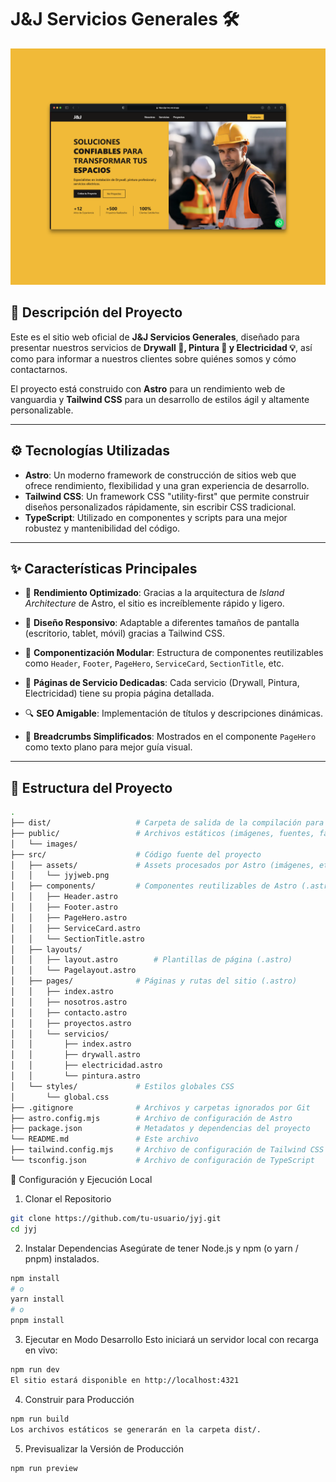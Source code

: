 # J&J Servicios Generales 🛠️

![Vista previa del sitio de J&J Servicios Generales](./src/assets/jyjweb.png)

## 📌 Descripción del Proyecto

Este es el sitio web oficial de **J&J Servicios Generales**, diseñado para presentar nuestros servicios de **Drywall 🧱, Pintura 🎨 y Electricidad 💡**, así como para informar a nuestros clientes sobre quiénes somos y cómo contactarnos.

El proyecto está construido con **Astro** para un rendimiento web de vanguardia y **Tailwind CSS** para un desarrollo de estilos ágil y altamente personalizable.

---

## ⚙️ Tecnologías Utilizadas

- **Astro**: Un moderno framework de construcción de sitios web que ofrece rendimiento, flexibilidad y una gran experiencia de desarrollo.
- **Tailwind CSS**: Un framework CSS "utility-first" que permite construir diseños personalizados rápidamente, sin escribir CSS tradicional.
- **TypeScript**: Utilizado en componentes y scripts para una mejor robustez y mantenibilidad del código.

---

## ✨ Características Principales

- 🚀 **Rendimiento Optimizado**: Gracias a la arquitectura de _Island Architecture_ de Astro, el sitio es increíblemente rápido y ligero.
- 📱 **Diseño Responsivo**: Adaptable a diferentes tamaños de pantalla (escritorio, tablet, móvil) gracias a Tailwind CSS.
- 🧩 **Componentización Modular**: Estructura de componentes reutilizables como `Header`, `Footer`, `PageHero`, `ServiceCard`, `SectionTitle`, etc.
- 📄 **Páginas de Servicio Dedicadas**: Cada servicio (Drywall, Pintura, Electricidad) tiene su propia página detallada.

- 🔍 **SEO Amigable**: Implementación de títulos y descripciones dinámicas.
- 🧵 **Breadcrumbs Simplificados**: Mostrados en el componente `PageHero` como texto plano para mejor guía visual.

---

## 📁 Estructura del Proyecto

```bash
.
├── dist/                   # Carpeta de salida de la compilación para producción
├── public/                 # Archivos estáticos (imágenes, fuentes, favicons)
│   └── images/
├── src/                    # Código fuente del proyecto
│   ├── assets/             # Assets procesados por Astro (imágenes, etc.)
│   │   └── jyjweb.png
│   ├── components/         # Componentes reutilizables de Astro (.astro)
│   │   ├── Header.astro
│   │   ├── Footer.astro
│   │   ├── PageHero.astro
│   │   ├── ServiceCard.astro
│   │   └── SectionTitle.astro
│   ├── layouts/    
│   │   ├── layout.astro        # Plantillas de página (.astro)
│   │   └── Pagelayout.astro
│   ├── pages/              # Páginas y rutas del sitio (.astro)
│   │   ├── index.astro
│   │   ├── nosotros.astro
│   │   ├── contacto.astro
│   │   ├── proyectos.astro
│   │   └── servicios/
│   │       ├── index.astro
│   │       ├── drywall.astro
│   │       ├── electricidad.astro
│   │       └── pintura.astro
│   └── styles/             # Estilos globales CSS
│       └── global.css
├── .gitignore              # Archivos y carpetas ignorados por Git
├── astro.config.mjs        # Archivo de configuración de Astro
├── package.json            # Metadatos y dependencias del proyecto
└── README.md               # Este archivo
├── tailwind.config.mjs     # Archivo de configuración de Tailwind CSS
└── tsconfig.json           # Archivo de configuración de TypeScript
```


🧪 Configuración y Ejecución Local
1. Clonar el Repositorio
```bash
git clone https://github.com/tu-usuario/jyj.git
cd jyj
```

2. Instalar Dependencias
Asegúrate de tener Node.js y npm (o yarn / pnpm) instalados.

```bash
npm install
# o
yarn install
# o
pnpm install
```

3. Ejecutar en Modo Desarrollo
Esto iniciará un servidor local con recarga en vivo:

```bash
npm run dev
El sitio estará disponible en http://localhost:4321
```

4. Construir para Producción

```bash
npm run build
Los archivos estáticos se generarán en la carpeta dist/.
```

5. Previsualizar la Versión de Producción

```bash
npm run preview
```
